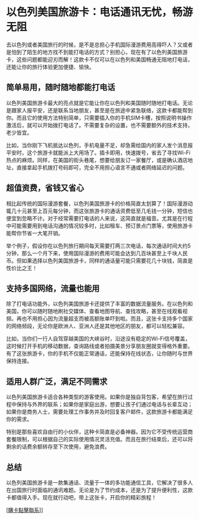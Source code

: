 # 以色列美国旅游卡：电话通讯无忧，畅游无阻

去以色列或者美国旅行的时候，是不是总担心手机国际漫游费用高得吓人？又或者是怕到了陌生的地方找不到能打电话的方式？别担心，现在有了以色列美国旅游卡，这些问题都能迎刃而解！这款卡不仅可以在以色列和美国畅通无阻地打电话，还能让你的旅行体验更加便捷、愉快。

## 简单易用，随时随地都能打电话

以色列美国旅游卡最大的亮点就是它能让你在以色列和美国随时随地打电话。无论是跟家人报平安，还是联系当地朋友，甚至是在旅途中紧急联络，这款卡都能帮到你。而且它的使用方法特别简单，只需要插入你的手机SIM卡槽，按照说明书操作激活后，就可以开始拨打电话了。不需要复杂的设置，也不需要额外的技术支持，老少皆宜。

比如，当你刚下飞机抵达以色列，手机电量不足，却急需给国内的家人发个消息报平安时，这个旅游卡就能派上大用场了。插卡即用，快速拨号，省去了寻找Wi-Fi热点的麻烦。同样，在美国的街头巷尾，想要给朋友订一家餐厅，或是确认酒店地址，直接拿起手机拨打号码即可，完全不用担心语言不通或者网络延迟的问题。

## 超值资费，省钱又省心

相比起传统的国际漫游套餐，以色列美国旅游卡的价格简直太划算了！国际漫游动辄几十元甚至上百元每分钟，而这张旅游卡的通话资费低至几毛钱一分钟，短信也便宜到忽略不计。对于经常需要打电话的人来说，这简直就是福音。尤其是在行程中可能需要用到电话沟通的情况较多时，比如租车、预订景点门票等，使用旅游卡能帮你节省一大笔开销。

举个例子，假设你在以色列旅行期间每天需要打两三次电话，每次通话时间大约5分钟，那么一个月下来，使用国际漫游的费用可能会达到几百块甚至上千块人民币。但如果选择以色列美国旅游卡，同样的通话量可能只需要花几十块钱，简直是性价比之王！

## 支持多国网络，流量也能用

除了打电话功能外，以色列美国旅游卡还提供了丰富的数据流量服务。在以色列和美国，你可以随时随地刷社交媒体、查看地图导航、查找攻略，甚至在线观看视频。再也不用担心因为流量超支而被高额账单吓到啦。而且，这张卡支持多个国家的网络频段，无论你是欧洲人、亚洲人还是其他地区的朋友，都可以轻松兼容。

比如，当你们一行人自驾穿越美国的大峡谷时，沿途没有稳定的Wi-Fi信号覆盖，这时候打开手机的移动数据，查询路线或者拍摄美景分享朋友圈就变得格外重要。有了这张旅游卡，你的手机不仅能正常通话，还能保持在线状态，让你随时与世界保持连接。

## 适用人群广泛，满足不同需求

以色列美国旅游卡适合各种类型的游客使用。如果你是独自背包客，希望在旅行过程中保持与外界的联系；如果你是家庭出游，想要让孩子们通过电话与长辈互动；如果你是商务人士，需要处理工作事务并及时回复客户邮件，这款旅游卡都能满足你的需求。

特别是那些喜欢自由行的小伙伴，这种卡简直是必备神器。因为它不受传统运营商套餐限制，可以根据自己的实际使用情况灵活充值。而且在旅行结束后，还可以将剩余的话费余额转存至下次使用，避免浪费。

## 总结

以色列美国旅游卡是一款集通话、流量于一体的多功能通信工具，它解决了很多人在出国旅行时面临的通讯难题。无论是为了节约成本，还是为了提升便利性，这款卡都值得入手。现在就行动吧，带上这张卡，开启你的精彩旅程！

[[購卡點擊聯系](https://t.me/s/esim1088)]]